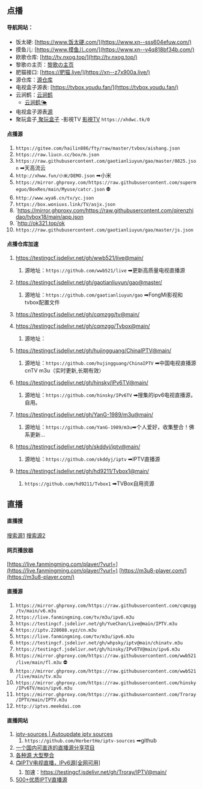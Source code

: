 
## 点播

#### 导航网站：

- 饭太硬: [https://www.饭太硬.com/](https://www.xn--sss604efuw.com/)
- 摸鱼儿: [https://www.摸鱼儿.com/](https://www.xn--v4q818bf34b.com/)
- 欧歌仓库: [http://tv.nxog.top/](http://tv.nxog.top/)
- 黎歌の主页：[黎歌の主页](https://lige.chat/)
- 肥猫接口: [https://肥猫.live/](https://xn--z7x900a.live/)
- 源仓库：[源仓库](https://www.yckceo.com/index/applist/tvbox.html)
- 电视盒子源表: [https://tvbox.youdu.fan/](https://tvbox.youdu.fan/)
- 云涧鹤：[云涧鹤](https://flowus.cn/share/cb13f47f-f1fa-41d4-bcc6-e184bcc64f56)
	- [ 云涧鹤🌤️](https://www.i46.top/jsjc/29.html)
- 电视盒子源表[源](https://cyuan.netlify.app/)
- 聚玩盒子[ 聚玩盒子](https://www.juwanhezi.com/other/jsonlist)
-影視TV [影視TV](https://xhdwc.tk/)
	 `https://xhdwc.tk/0`  


#### 点播源
1. `https://gitee.com/hailin886/fty/raw/master/tvbox/aishang.json`
2. `https://raw.liucn.cc/box/m.json`
3. `https://raw.githubusercontent.com/gaotianliuyun/gao/master/0825.json`  ➡天高流云
4. `http://xhww.fun/小米/DEMO.json`  ➡小米
5. `https://mirror.ghproxy.com/https://raw.githubusercontent.com/supermeguo/BoxRes/main/Myuse/catcr.json` ⛔
6.  `http://www.wya6.cn/tv/yc.json`
7. `https://box.woniuxs.link/TV/asjx.json`
8. `https://mirror.ghproxy.com/https://raw.githubusercontent.com/qirenzhidao/tvbox18/main/app.json
9. `http://ok321.top/ok 
10. `https://raw.githubusercontent.com/gaotianliuyun/gao/master/js.json `


#### 点播仓库加速

1. https://testingcf.jsdelivr.net/gh/wwb521/live@main/ 
	1. 源地址：`https://github.com/wwb521/live` ➡更新高质量电视直播源

2. https://testingcf.jsdelivr.net/gh/gaotianliuyun/gao@master/
	1. 源地址：`https://github.com/gaotianliuyun/gao`  ➡FongMi影视和tvbox配置文件

3. https://testingcf.jsdelivr.net/gh/cqmzgg/tv@main/
4. https://testingcf.jsdelivr.net/gh/cqmzgg/Tvbox@main/
	1. 源地址：

5. https://testingcf.jsdelivr.net/gh/hujingguang/ChinaIPTV@main/
	1. 源地址：`https://github.com/hujingguang/ChinaIPTV` ➡中国电视直播源 cnTV m3u（实时更新,长期有效）

6. https://testingcf.jsdelivr.net/gh/hinsky/IPv6TV@main/
	1. 源地址：`https://github.com/hinsky/IPv6TV`  ➡搜集的ipv6电视直播源，自用。

7. https://testingcf.jsdelivr.net/gh/YanG-1989/m3u@main/
	1. 源地址：`https://github.com/YanG-1989/m3u`➡个人爱好，收集整合！佛系更新…

8.  https://testingcf.jsdelivr.net/gh/skddyj/iptv@main/
	1. 源地址：`https://github.com/skddyj/iptv` ➡IPTV直播源

9. https://testingcf.jsdelivr.net/gh/hd9211/Tvbox1@main/ 
	1. `https://github.com/hd9211/Tvbox1` ➡TVBox自用资源



## 直播

#### 直播搜

[搜索源1](http://tonkiang.us/)
[搜索源2](https://www.foodieguide.com/iptvsearch)

#### 网页播放器

[https://live.fanmingming.com/player/?vurl=](https://live.fanmingming.com/player/?vurl=)
[https://m3u8-player.com/](https://m3u8-player.com/)

#### 直播源

1. `https://mirror.ghproxy.com/https://raw.githubusercontent.com/cqmzgg/tv/main/v6.m3u`
2. `https://live.fanmingming.com/tv/m3u/ipv6.m3u `
3. `https://testingcf.jsdelivr.net/gh/YueChan/Live@main/IPTV.m3u`
4. `https://iptv.228088.xyz/cn.m3u`
5. `https://live.fanmingming.com/tv/m3u/ipv6.m3u`
6. `https://testingcf.jsdelivr.net/gh/whpsky/iptv@main/chinatv.m3u`
7. `https://testingcf.jsdelivr.net/gh/hinsky/IPv6TV@main/ipv6.m3u`
8. `https://mirror.ghproxy.com/https://raw.githubusercontent.com/wwb521/live/main/fl.m3u`  ⛔
9. `https://mirror.ghproxy.com/https://raw.githubusercontent.com/wwb521/live/main/tv.m3u` 
10. `https://mirror.ghproxy.com/https://raw.githubusercontent.com/hinsky/IPv6TV/main/ipv6.m3u`
11. `https://mirror.ghproxy.com/https://raw.githubusercontent.com/Troray/IPTV/main/IPTV.m3u`
12. `http://iptvs.meekdai.com`

#### 直播网站

1. [iptv-sources | Autoupdate iptv sources](https://m3u.ibert.me/)
	1. `https://github.com/HerbertHe/iptv-sources` ➡github
2. [一个国内可直连的直播源分享项目]( https://live.zhoujie218.top/)
 1. [各种源 大型整合](https://zgq-inc.github.io/source/)
3. [📺IPTV电视直播，IPv6源[全网可用]](https://github.com/Troray/IPTV)
	1. 加速：https://testingcf.jsdelivr.net/gh/Troray/IPTV@main/
4. [500+优质IPTV直播源 ](https://www.upx8.com/4005)


